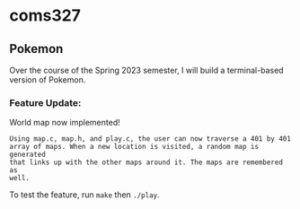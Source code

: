 # coms327
## Pokemon 

Over the course of the Spring 2023 semester, I will build a terminal-based version of Pokemon.

### Feature Update:
World map now implemented!

```
Using map.c, map.h, and play.c, the user can now traverse a 401 by 401 
array of maps. When a new location is visited, a random map is generated
that links up with the other maps around it. The maps are remembered as 
well.
```

To test the feature, run `make` then `./play`.

